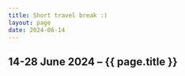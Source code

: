 ```yaml
---
title: Short travel break :)
layout: page
date: 2024-06-14
---
```

## 14-28 June 2024 – {{ page.title }}